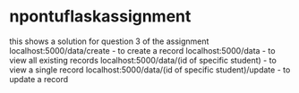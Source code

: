 # npontuflaskassignment
this shows a solution for question 3 of the assignment 
localhost:5000/data/create  - to create a record 
localhost:5000/data  - to view all existing records 
localhost:5000/data/(id of specific student) -  to view a single record 
localhost:5000/data/(id of specific student)/update - to update a record 
